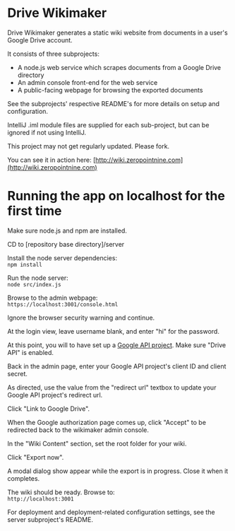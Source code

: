 Drive Wikimaker
===============

Drive Wikimaker generates a static wiki website from documents in a user's Google Drive account. 

It consists of three subprojects:

- A node.js web service which scrapes documents from a Google Drive directory
- An admin console front-end for the web service
- A public-facing webpage for browsing the exported documents

See the subprojects' respective README's for more details on setup and configuration.

IntelliJ .iml module files are supplied for each sub-project, but can be ignored if not using IntelliJ.  

This project may not get regularly updated. Please fork.

You can see it in action here:  [http://wiki.zeropointnine.com](http://wiki.zeropointnine.com)


Running the app on localhost for the first time
===============================================

Make sure node.js and npm are installed.

CD to [repository base directory]/server

Install the node server dependencies:  
`npm install`

Run the node server:  
`node src/index.js`

Browse to the admin webpage:  
`https://localhost:3001/console.html` 

Ignore the browser security warning and continue.

At the login view, leave username blank, and enter "hi" for the password.

At this point, you will to have set up a [Google API project](https://code.google.com/apis/console). Make sure "Drive API" is enabled.

Back in the admin page, enter your Google API project's client ID and client secret.

As directed, use the value from the "redirect url" textbox to update your Google API project's redirect url.  
 
Click "Link to Google Drive". 

When the Google authorization page comes up, click "Accept" to be redirected back to the wikimaker admin console.
 
In the "Wiki Content" section, set the root folder for your wiki.

Click "Export now". 

A modal dialog show appear while the export is in progress. Close it when it completes.

The wiki should be ready. Browse to:  
`http://localhost:3001`

For deployment and deployment-related configuration settings, see the server subproject's README.
